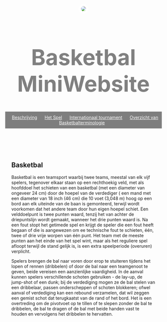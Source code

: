 <head>
  <link href="/normalize.css" rel="stylesheet">
  <style>
    header {
      text-align: center;
      background: url('https://images.unsplash.com/photo-1519861531473-9200262188bf?ixlib=rb-1.2.1&ixid=MnwxMjA3fDB8MHxleHBsb3JlLWZlZWR8MXx8fGVufDB8fHx8&w=1000&q=80.jpg');
      background-size: cover;
      color: gray;
    }
    a {
      color: white;
    }
    h1 {
      font-size: 70px;
    }
    img {
      margin: 40px 0px 0px 0px;
      border: 7px solid white;
      border-radius: 20px;
    }
    ul {
      padding: 10px;
      background: rgba(0,0,0,0.5);
    }
    li {
      display: inline;
      padding: 0px 10px 0px 10px;
    }
    article {
      max-width: 700px;
      padding: 20px;
      margin: 0 auto;
    }
    @media (max-width: 700px) {
      h1 {
        font-size: 36px;
        padding: 5px;
      }
      li {
        padding: 5px;
        display: block;
      }
    }
  </style>
</head>
<body>
  <header>
    <img src="/assets/jeff.png">
    <h1>Basketbal MiniWebsite</h1>
    <ul>
      <li><a href="beschrijvingbasketball.html
">Beschrijving</a></li>
      <li><a href="hetspel.html
">Het Spel</a></li>
      <li><a href="
internationaalbasketbal.html
">Internationaal tournament</a></li>
			<li><a href="overzicht.html
">Overzicht van Basketbalterminologie</a></li>
    </ul>
  </header>
  <article>
    <h2>Basketbal</h2>
    <p>Basketbal is een teamsport waarbij twee teams, meestal van elk vijf spelers, tegenover elkaar staan ​​op een rechthoekig veld, met als hoofddoel het schieten van een basketbal (met een diameter van ongeveer 24 cm) door de hoepel van de verdediger ( een mand met een diameter van 18 inch (46 cm) die 10 voet (3,048 m) hoog op een bord aan elk uiteinde van de baan is gemonteerd, terwijl wordt voorkomen dat het andere team door hun eigen hoepel schiet. Een velddoelpunt is twee punten waard, tenzij het van achter de driepuntslijn wordt gemaakt, wanneer het drie punten waard is. Na een fout stopt het getimede spel en krijgt de speler die een fout heeft begaan of die is aangewezen om ee technische fout te schieten, één, twee of drie vrije worpen van één punt. Het team met de meeste punten aan het einde van het spel wint, maar als het reguliere spel afloopt terwijl de stand gelijk is, is een extra speelperiode (overuren) verplicht.</p>

<p>Spelers brengen de bal naar voren door erop te stuiteren tijdens het lopen of rennen (dribbelen) of door de bal naar een teamgenoot te geven, beide vereisen een aanzienlijke vaardigheid. In de aanval kunnen spelers verschillende schoten gebruiken - de lay-up, de jump-shot of een dunk; bij de verdediging mogen ze de bal stelen van een dribbelaar, passen onderscheppen of schoten blokkeren; ofwel aanval of verdediging kan een rebound verzamelen, dat wil zeggen een gemist schot dat terugkaatst van de rand of het bord. Het is een overtreding om de pivotvoet op te tillen of te slepen zonder de bal te dribbelen, de bal te dragen of de bal met beide handen vast te houden en vervolgens het dribbelen te hervatten.</p>
  </article>
  <script>
    $("button").on("click", function() {
      alert("Clicked!");
    });
  </script>
</body>
